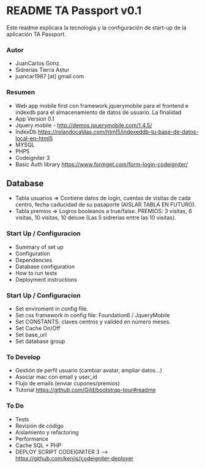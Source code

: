 # README TA Passport v0.1 #

Este readme explicara la tecnología y la configuración de start-up de la aplicación TA Passport.

### Autor ###
* JuanCarlos Gonz.
* Sidrerías Tierra Astur
* juancar1987 [at] gmail.com

### Resumen ###

* Web app mobile first con framework jquerymobile para el frontend e indexdb para el almacenamiento de datos de usuario. La finalidad
* App Version 0.1
* Jquery mobile - http://demos.jquerymobile.com/1.4.5/
* IndexDb https://rolandocaldas.com/html5/indexeddb-tu-base-de-datos-local-en-html5
* MYSQL
* PHP5
* Codeigniter 3
* Basic Auth library https://www.formget.com/form-login-codeigniter/

## Database ##
* Tabla usuarios => Contiene datos de login, cuentas de visitas de cada centro, fecha caducidad de su pasaporte (AISLAR TABLA EN FUTURO).
* Tabla premios => Logros booleanos a true/false. PREMIOS: 3 visitas, 6 visitas, 10 visitas, 10 deluxe (Las 5 sidrerias entre las 10 visitas).

### Start Up / Configuracion ###
* Summary of set up
* Configuration
* Dependencies
* Database configuration
* How to run tests
* Deployment instructions

### Start Up / Configuracion ###
* Set enviroment in config file.
* Set css framework in config file: Foundation6 / JqueryMobile
* Set CONSTANTS: claves centros y valided en número meses.
* Set Cache On/Off
* Set base_url
* Set database group

### To Develop ###
* Gestión de perfil usuario (cambiar avatar, ampliar datos...)
* Asociar mac con email y user_id
* Flujo de emails (enviar cupones/premios)
* Tutorial https://github.com/Gild/bootstrap-tour#readme

### To Do ###
* Tests
* Revisión de código
* Aislamiento y refactoring
* Performance
* Cache SQL + PHP
* DEPLOY SCRIPT CODEIGNITER 3 --> https://github.com/kenjis/codeigniter-deployer